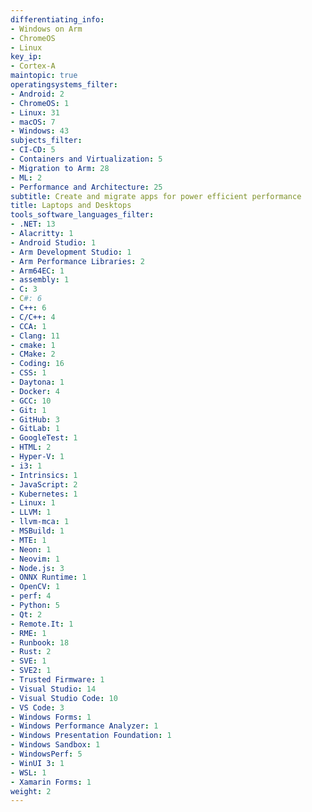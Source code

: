 ```yaml
---
differentiating_info:
- Windows on Arm
- ChromeOS
- Linux
key_ip:
- Cortex-A
maintopic: true
operatingsystems_filter:
- Android: 2
- ChromeOS: 1
- Linux: 31
- macOS: 7
- Windows: 43
subjects_filter:
- CI-CD: 5
- Containers and Virtualization: 5
- Migration to Arm: 28
- ML: 2
- Performance and Architecture: 25
subtitle: Create and migrate apps for power efficient performance
title: Laptops and Desktops
tools_software_languages_filter:
- .NET: 13
- Alacritty: 1
- Android Studio: 1
- Arm Development Studio: 1
- Arm Performance Libraries: 2
- Arm64EC: 1
- assembly: 1
- C: 3
- C#: 6
- C++: 6
- C/C++: 4
- CCA: 1
- Clang: 11
- cmake: 1
- CMake: 2
- Coding: 16
- CSS: 1
- Daytona: 1
- Docker: 4
- GCC: 10
- Git: 1
- GitHub: 3
- GitLab: 1
- GoogleTest: 1
- HTML: 2
- Hyper-V: 1
- i3: 1
- Intrinsics: 1
- JavaScript: 2
- Kubernetes: 1
- Linux: 1
- LLVM: 1
- llvm-mca: 1
- MSBuild: 1
- MTE: 1
- Neon: 1
- Neovim: 1
- Node.js: 3
- ONNX Runtime: 1
- OpenCV: 1
- perf: 4
- Python: 5
- Qt: 2
- Remote.It: 1
- RME: 1
- Runbook: 18
- Rust: 2
- SVE: 1
- SVE2: 1
- Trusted Firmware: 1
- Visual Studio: 14
- Visual Studio Code: 10
- VS Code: 3
- Windows Forms: 1
- Windows Performance Analyzer: 1
- Windows Presentation Foundation: 1
- Windows Sandbox: 1
- WindowsPerf: 5
- WinUI 3: 1
- WSL: 1
- Xamarin Forms: 1
weight: 2
---
```

